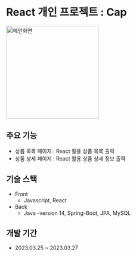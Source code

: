# React 개인 프로젝트 : Cap


<img width="248" alt="메인화면" src="https://user-images.githubusercontent.com/113018906/231683027-be9cdcd7-a172-4cb8-955d-eedc71936bd2.png">


## 주요 기능
- 상품 목록 페이지 : React 활용 상품 목록 출력
- 상품 상세 페이지 : React 활용 상품 상세 정보 출력

## 기술 스택
- Front
  - Javascript, React<br>
- Back
  - Java -version 14, Spring-Boot, JPA, MySQL

## 개발 기간
- 2023.03.25 ~ 2023.03.27


